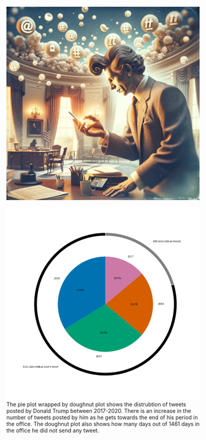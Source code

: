 ![The image generated by DALL.E shows a surreal photo of Donald Trump in the oval office](https://github.com/Htbibalan/PYTHON_COURSE_2024/blob/main/source/surea.webp)


![pie](https://github.com/Htbibalan/PYTHON_COURSE_2024/blob/main/plots/pie_doughnut.png)
The pie plot wrapped by doughnut plot shows the distrubtion of tweets posted by Donald Trump between 2017-2020. There is an increase in the number of tweets posted by him as he gets towards the end of his period in the office. The doughnut plot also shows how many days out of 1461 days in the office he did not send any tweet.